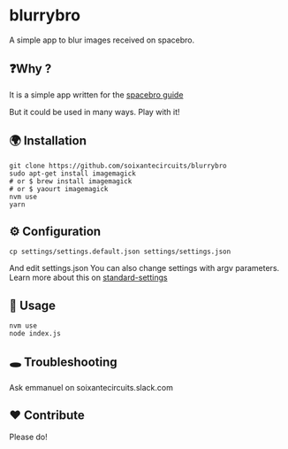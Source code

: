 # blurrybro

A simple app to blur images received on spacebro.  

## ❓Why ?

It is a simple app written for the [spacebro
guide](https://github.com/spacebro/spacebro/docs/guides/basics/setup.md)

But it could be used in many ways. Play with it!

## 🌍 Installation

```
git clone https://github.com/soixantecircuits/blurrybro
sudo apt-get install imagemagick
# or $ brew install imagemagick
# or $ yaourt imagemagick
nvm use
yarn
```


## ⚙ Configuration

```
cp settings/settings.default.json settings/settings.json
```

And edit settings.json
You can also change settings with argv parameters.
Learn more about this on [standard-settings](https://github.com/soixantecircuits/standard-settings)


## 👋 Usage

```
nvm use
node index.js
```

## 🕳 Troubleshooting

Ask emmanuel on soixantecircuits.slack.com

## ❤️ Contribute

Please do!
